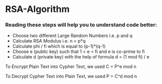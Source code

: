 # RSA-Algorithm

### Reading these steps will help you to understand code better:

- Choose two different Large Random Numbers i.e. p and q
- Calculate RSA Modulus i.e. n = p*q
- Calculate phi / fi which is equal to (p-1)*(q-1)
- Choose e \(public key\) such that 1 \< e \< fi and e is co-prime to fi
- Calculate d \(private key\) with the help of formula d = \(1 mod fi\) / e

To Encrypt Plain Text into Cypher Text, we used C = P^e mod n

To Decrypt  Cypher Text into Plain Text, we used P = C^d mod n

